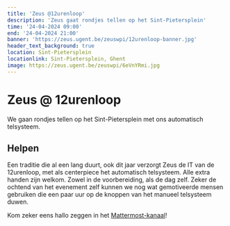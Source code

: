 ```yaml
---
title: 'Zeus @12urenloop'
description: 'Zeus gaat rondjes tellen op het Sint-Pietersplein'
time: '24-04-2024 09:00'
end: '24-04-2024 21:00'
banner: 'https://zeus.ugent.be/zeuswpi/12urenloop-banner.jpg'
header_text_background: true
location: Sint-Pietersplein
locationlink: Sint-Pietersplein, Ghent
image: https://zeus.ugent.be/zeuswpi/6eVnYRmi.jpg
---
```


# Zeus @ 12urenloop

We gaan rondjes tellen op het Sint-Pietersplein met ons automatisch telsysteem.

## Helpen

Een traditie die al een lang duurt, ook dit jaar verzorgt Zeus de IT van de 12urenloop, met als centerpiece het automatisch telsysteem. Alle extra handen zijn welkom. Zowel in de voorbereiding, als de dag zelf. Zeker de ochtend van het evenement zelf kunnen we nog wat gemotiveerde mensen gebruiken die een paar uur op de knoppen van het manueel telsysteem duwen.

Kom zeker eens hallo zeggen in het [Mattermost-kanaal](https://mattermost.zeus.gent/zeus/channels/12urenloop)!
